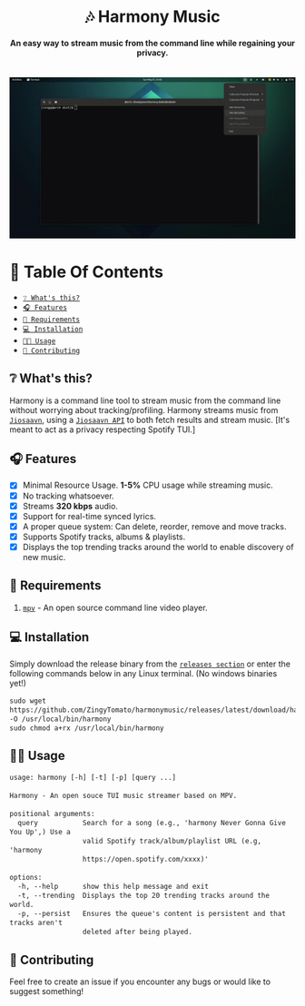 <div align="center">
<h1>🎶 Harmony Music</h1>
<h4>An easy way to stream music from the command line while regaining your privacy.</h4>
</div>

<div align="center" width="60%" height="auto">
  <br>
    <img src="showcase/2022-05-15 21-45-16.gif">
</div>

# 📖 Table Of Contents

* [`❔ What's this?`](#-whats-this)
* [`🎧 Features`](#-features)
* [`📜 Requirements`](#-requirements)
* [`💻 Installation`](#-installation)
* [`👨‍🔧 Usage`](#-usage)
* [`🏥 Contributing`](#-contributing)

## ❔ What's this?

Harmony is a command line tool to stream music from the command line without worrying about tracking/profiling. Harmony streams music from [`Jiosaavn`](https://jiosaavn.com), using a [`Jiosaavn API`](https://github.com/sumitkolhe/jiosaavn-api) to both fetch results and stream music. [It's meant to act as a privacy respecting Spotify TUI.]
 
## 🎧 Features

- [x] Minimal Resource Usage. **1-5%** CPU usage while streaming music.
- [x] No tracking whatsoever.
- [x] Streams **320 kbps** audio.
- [x] Support for real-time synced lyrics.
- [x] A proper queue system: Can delete, reorder, remove and move tracks.
- [x] Supports Spotify tracks, albums & playlists.
- [x] Displays the top trending tracks around the world to enable discovery of new music.

## 📜 Requirements

1. [`mpv`](https://mpv.io) - An open source command line video player.

## 💻 Installation

Simply download the release binary from the [`releases section`](https://github.com/ZingyTomato/harmonymusic/releases) or enter the following commands below in any Linux terminal. (No windows binaries yet!)

```
sudo wget https://github.com/ZingyTomato/harmonymusic/releases/latest/download/harmony -O /usr/local/bin/harmony
sudo chmod a+rx /usr/local/bin/harmony
```

## 👨‍🔧 Usage

```
usage: harmony [-h] [-t] [-p] [query ...]

Harmony - An open souce TUI music streamer based on MPV.

positional arguments:
  query           Search for a song (e.g., 'harmony Never Gonna Give You Up',) Use a
                  valid Spotify track/album/playlist URL (e.g, 'harmony
                  https://open.spotify.com/xxxx)'

options:
  -h, --help      show this help message and exit
  -t, --trending  Displays the top 20 trending tracks around the world.
  -p, --persist   Ensures the queue's content is persistent and that tracks aren't
                  deleted after being played.
```

## 🏥 Contributing

Feel free to create an issue if you encounter any bugs or would like to suggest something!